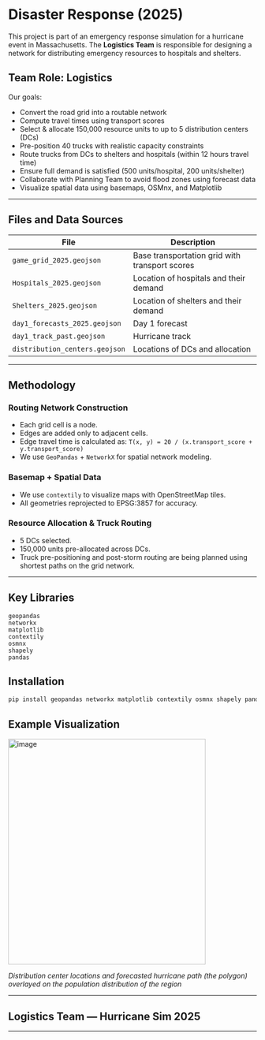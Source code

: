 #  Disaster Response (2025)

This project is part of an emergency response simulation for a hurricane event in Massachusetts. The **Logistics Team** is responsible for designing a network for distributing emergency resources to hospitals and shelters.

## Team Role: Logistics

Our goals:

- Convert the road grid into a routable network
- Compute travel times using transport scores
- Select & allocate 150,000 resource units to up to 5 distribution centers (DCs)
- Pre-position 40 trucks with realistic capacity constraints
- Route trucks from DCs to shelters and hospitals (within 12 hours travel time)
- Ensure full demand is satisfied (500 units/hospital, 200 units/shelter)
- Collaborate with Planning Team to avoid flood zones using forecast data
- Visualize spatial data using basemaps, OSMnx, and Matplotlib

---

## Files and Data Sources

| File | Description |
|------|-------------|
| `game_grid_2025.geojson` | Base transportation grid with transport scores |
| `Hospitals_2025.geojson` | Location of hospitals and their demand |
| `Shelters_2025.geojson` | Location of shelters and their demand |
| `day1_forecasts_2025.geojson` | Day 1 forecast |
| `day1_track_past.geojson` | Hurricane track |
| `distribution_centers.geojson` | Locations of DCs and allocation |

---

##  Methodology

### Routing Network Construction

- Each grid cell is a node.
- Edges are added only to adjacent cells.
- Edge travel time is calculated as: ```T(x, y) = 20 / (x.transport_score + y.transport_score)```
- We use `GeoPandas` + `NetworkX` for spatial network modeling.

### Basemap + Spatial Data

- We use `contextily` to visualize maps with OpenStreetMap tiles.
- All geometries reprojected to EPSG:3857 for accuracy.

### Resource Allocation & Truck Routing

- 5 DCs selected.
- 150,000 units pre-allocated across DCs.
- Truck pre-positioning and post-storm routing are being planned using shortest paths on the grid network.

---

## Key Libraries

```
geopandas
networkx
matplotlib
contextily
osmnx
shapely
pandas
```
## Installation

```bash
pip install geopandas networkx matplotlib contextily osmnx shapely pandas
```

## Example Visualization
<img width="400" height="458" alt="image" src="https://github.com/user-attachments/assets/ee1851d4-d73b-4845-874c-18440da83418" />
<p><em>Distribution center locations and forecasted hurricane path (the polygon) overlayed on the population distribution of the region</em></p>

---

## Logistics Team — Hurricane Sim 2025

---
